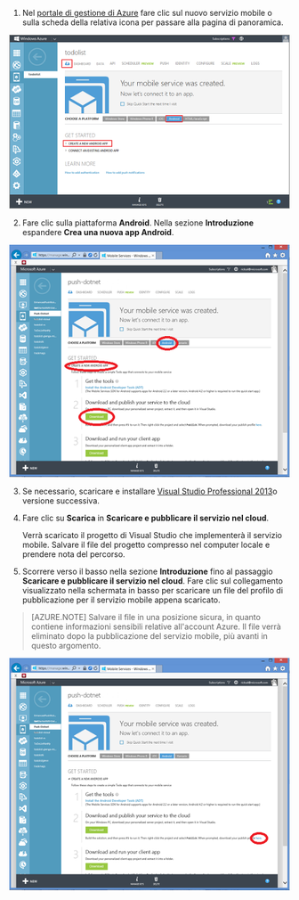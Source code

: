 ﻿1. Nel [portale di gestione di Azure] fare clic sul nuovo servizio mobile o sulla scheda della relativa icona per passare alla pagina di panoramica.

 ![](./media/mobile-services-dotnet-backend-android-get-started-data/mobile-portal-quickstart-android.png)

2. Fare clic sulla piattaforma **Android**. Nella sezione **Introduzione** espandere **Crea una nuova app Android**. 

 ![](./media/mobile-services-dotnet-backend-android-get-started-data/download-service-project.png)

3. Se necessario, scaricare e installare [Visual Studio Professional 2013](https://go.microsoft.com/fwLink/p/?LinkID=391934)o versione successiva.

4. Fare clic su **Scarica** in **Scaricare e pubblicare il servizio nel cloud**.

	Verrà scaricato il progetto di Visual Studio che implementerà il servizio mobile. Salvare il file del progetto compresso nel computer locale e prendere nota del percorso.


5. Scorrere verso il basso nella sezione **Introduzione** fino al passaggio **Scaricare e pubblicare il servizio nel cloud**. Fare clic sul collegamento visualizzato nella schermata in basso per scaricare un file del profilo di pubblicazione per il servizio mobile appena scaricato. 

 > [AZURE.NOTE] Salvare il file in una posizione sicura, in quanto contiene informazioni sensibili relative all'account Azure. Il file verrà eliminato dopo la pubblicazione del servizio mobile, più avanti in questo argomento. 

 ![](./media/mobile-services-dotnet-backend-android-get-started-data/download-publish-profile.png)





<!-- URLs. -->
[Portale di gestione di Azure]: https://manage.windowsazure.com/
[Android SDK]: https://go.microsoft.com/fwLink/p/?LinkID=280125

<!--HONumber=47-->
